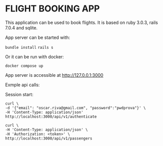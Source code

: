 # FLIGHT BOOKING APP

This application can be used to book flights. It is based on ruby 3.0.3, rails 7.0.4 and sqlite.

App server can be started with:

`bundle install`
`rails s`

Or it can be run with docker:

`docker compose up`

App server is accessible at http://127.0.0.1:3000

Exmple api calls:

Session start:
```
curl \
-d '{"email": "oscar.riva@gmail.com", "password":"pwdprova"}' \
-H 'Content-Type: application/json' http://localhost:3000/api/v1/authenticate
```

```
curl \
-H 'Content-Type: application/json' \
-H 'Authorization: <token>' \
http://localhost:3000/api/v1/passengers
```
